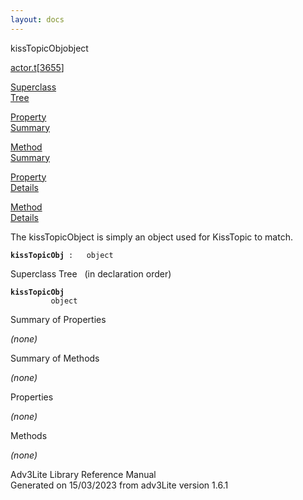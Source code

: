 ```yaml
---
layout: docs
---
```

<span class="title">kissTopicObj</span><span class="type">object</span>

[actor.t](../file/actor.t.html)\[[3655](../source/actor.t.html#3655)\]

[Superclass  
Tree](#_SuperClassTree_)

[Property  
Summary](#_PropSummary_)

[Method  
Summary](#_MethodSummary_)

[Property  
Details](#_Properties_)

[Method  
Details](#_Methods_)



The kissTopicObject is simply an object used for KissTopic to match.

**`kissTopicObj`**` :   object`



<span id="_SuperClassTree_"></span>



<span class="hdln">Superclass Tree</span>   (in declaration order)



**`kissTopicObj`**  
`         object`  
<span id="_PropSummary_"></span>



<span class="hdln">Summary of Properties</span>  





*(none)* <span id="_MethodSummary_"></span>



<span class="hdln">Summary of Methods</span>  





*(none)* <span id="_Properties_"></span>



<span class="hdln">Properties</span>  



*(none)* <span id="_Methods_"></span>



<span class="hdln">Methods</span>  



*(none)*



Adv3Lite Library Reference Manual  
Generated on 15/03/2023 from adv3Lite version 1.6.1


